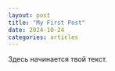 ```yaml
---
layout: post
title: "My First Post"
date: 2024-10-24
categories: articles
---
```

Здесь начинается твой текст.

